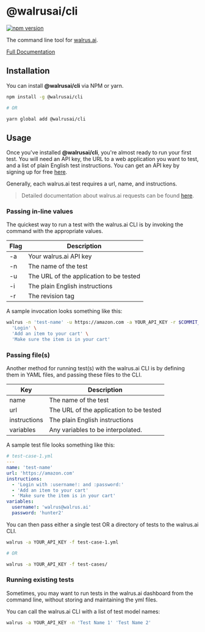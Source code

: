 # @walrusai/cli

[![npm version](https://badge.fury.io/js/%40walrusai%2Fcli.svg)](https://badge.fury.io/js/%40walrusai%2Fcli)

The command line tool for [walrus.ai](https://walrus.ai).

[Full Documentation](https://docs.walrus.ai)

## Installation

You can install **@walrusai/cli** via NPM or yarn.

```bash
npm install -g @walrusai/cli

# OR

yarn global add @walrusai/cli
```

## Usage

Once you've installed **@walrusai/cli**, you're almost ready to run your first test. You will need an API key,
the URL to a web application you want to test, and a list of plain English test instructions.
You can get an API key by signing up for free [here](https://app.walrus.ai/login).

Generally, each walrus.ai test requires a url, name, and instructions.

> Detailed documentation about walrus.ai requests can be found [here](https://docs.walrus.ai/requests).

### Passing in-line values

The quickest way to run a test with the walrus.ai CLI is by invoking the command with the appropriate values.

| Flag | Description                             |
|------|-----------------------------------------|
| -a   | Your walrus.ai API key                  |
| -n   | The name of the test                    |
| -u   | The URL of the application to be tested |
| -i   | The plain English instructions          |
| -r   | The revision tag                        |

A sample invocation looks something like this:

```bash
walrus -n 'test-name' -u https://amazon.com -a YOUR_API_KEY -r $COMMIT_ID -i \
  'Login' \
  'Add an item to your cart' \
  'Make sure the item is in your cart'
```

### Passing file(s)

Another method for running test(s) with the walrus.ai CLI is by defining them in YAML files, and passing
these files to the CLI.

| Key          | Description                             |
|--------------|-----------------------------------------|
| name         | The name of the test                    |
| url          | The URL of the application to be tested |
| instructions | The plain English instructions          |
| variables    | Any variables to be interpolated.       |

A sample test file looks something like this:

```yaml
# test-case-1.yml
---
name: 'test-name'
url: 'https://amazon.com'
instructions:
  - 'Login with :username!: and :password:'
  - 'Add an item to your cart'
  - 'Make sure the item is in your cart'
variables:
  username!: 'walrus@walrus.ai'
  password: 'hunter2'
```

You can then pass either a single test OR a directory of tests to the walrus.ai CLI.

```bash
walrus -a YOUR_API_KEY -f test-case-1.yml

# OR

walrus -a YOUR_API_KEY -f test-cases/
```

### Running existing tests

Sometimes, you may want to run tests in the walrus.ai dashboard from the command line, without storing and maintaining the yml files.

You can call the walrus.ai CLI with a list of test model names:

```bash
walrus -a YOUR_API_KEY -n 'Test Name 1' 'Test Name 2'
```
